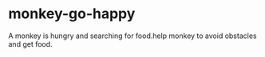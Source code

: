 # monkey-go-happy
A monkey is hungry and searching for food.help monkey to avoid obstacles and get food.

